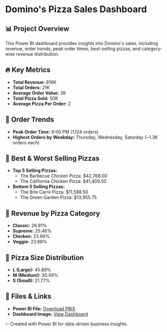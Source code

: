 # Domino's Pizza Sales Dashboard

## 📊 Project Overview
This Power BI dashboard provides insights into Domino's sales, including revenue, order trends, peak order times, best-selling pizzas, and category-wise revenue distribution.

## 🔥 Key Metrics
- **Total Revenue:** 818K  
- **Total Orders:** 21K  
- **Average Order Value:** 38  
- **Total Pizza Sold:** 50K  
- **Average Pizza Per Order:** 2  

## 📅 Order Trends
- **Peak Order Time:** 6:00 PM (1,124 orders)  
- **Highest Orders by Weekday:** Thursday, Wednesday, Saturday (~1.3K orders each)  

## 🍕 Best & Worst Selling Pizzas
- **Top 5 Selling Pizzas:**  
  - The Barbecue Chicken Pizza: $42,768.00  
  - The California Chicken Pizza: $41,409.50  
- **Bottom 5 Selling Pizzas:**  
  - The Brie Carre Pizza: $11,588.50  
  - The Green Garden Pizza: $13,955.75  

## 🍕 Revenue by Pizza Category
- **Classic:** 26.91%  
- **Supreme:** 25.46%  
- **Chicken:** 23.96%  
- **Veggie:** 23.68%  

## 📏 Pizza Size Distribution
- **L (Large):** 45.89%  
- **M (Medium):** 30.49%  
- **S (Small):** 21.77%  

## 📂 Files & Links
- **Power BI File:** [Download PBIX](./mnt/data/dominos%20pbix.pbix)  
- **Dashboard Image:** [View Dashboard](./mnt/data/dominos%20dashboard.png)  

✨ Created with Power BI for data-driven business insights.
